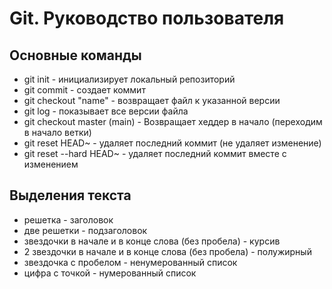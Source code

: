 # Git. Руководство пользователя
## Основные команды
* git init - инициализирует локальный репозиторий
* git commit - создает коммит
* git checkout "name" - возвращает файл к указанной версии
* git log - показывает все версии файла
* git checkout master (main) - Возвращает хеддер в начало (переходим в начало ветки)
* git reset HEAD~ - удаляет последний коммит (не удаляет изменение)
* git reset --hard HEAD~ - удаляет последний коммит вместе с изменением

## Выделения текста
* решетка - заголовок
* две решетки - подзаголовок
* звездочки в начале и в конце слова (без пробела) - курсив
* 2 звездочки в начале и в конце слова (без пробела) - полужирный
* звездочка с пробелом - ненумерованный список
* цифра с точкой - нумерованный список